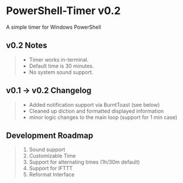 # PowerShell-Timer v0.2
A simple timer for Windows PowerShell

## v0.2 Notes
> - Timer works in-terminal.
> - Default time is 30 minutes.
> - No system sound support.

## v0.1 -> v0.2 Changelog
> - Added notification support via BurntToast (see below)
> - Cleaned up diction and formatted displayed information
> - minor logic changes to the main loop (support for 1 min case)

## Development Roadmap
> 1. Sound support
> 2. Customizable Time
> 3. Support for alternating times (1h/30m default)
> 4. Support for IFTTT
> 5. Reformat Interface
